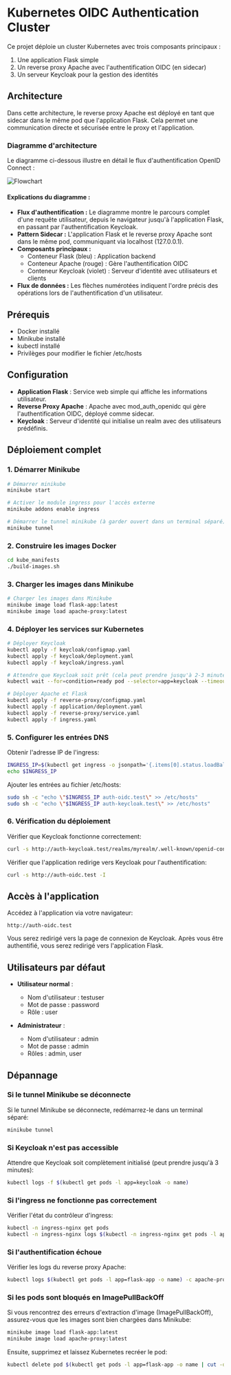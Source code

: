 # Kubernetes OIDC Authentication Cluster

Ce projet déploie un cluster Kubernetes avec trois composants principaux :

1. Une application Flask simple
2. Un reverse proxy Apache avec l'authentification OIDC (en sidecar)
3. Un serveur Keycloak pour la gestion des identités

## Architecture

Dans cette architecture, le reverse proxy Apache est déployé en tant que sidecar dans le même pod que l'application Flask. Cela permet une communication directe et sécurisée entre le proxy et l'application.

### Diagramme d'architecture

Le diagramme ci-dessous illustre en détail le flux d'authentification OpenID Connect :

![Flowchart](flowchart.png)

#### Explications du diagramme :

- **Flux d'authentification :** Le diagramme montre le parcours complet d'une requête utilisateur, depuis le navigateur jusqu'à l'application Flask, en passant par l'authentification Keycloak.
- **Pattern Sidecar :** L'application Flask et le reverse proxy Apache sont dans le même pod, communiquant via localhost (127.0.0.1).
- **Composants principaux :**
  - Conteneur Flask (bleu) : Application backend
  - Conteneur Apache (rouge) : Gère l'authentification OIDC
  - Conteneur Keycloak (violet) : Serveur d'identité avec utilisateurs et clients
- **Flux de données :** Les flèches numérotées indiquent l'ordre précis des opérations lors de l'authentification d'un utilisateur.

## Prérequis

- Docker installé
- Minikube installé
- kubectl installé
- Privilèges pour modifier le fichier /etc/hosts

## Configuration

- **Application Flask** : Service web simple qui affiche les informations utilisateur.
- **Reverse Proxy Apache** : Apache avec mod_auth_openidc qui gère l'authentification OIDC, déployé comme sidecar.
- **Keycloak** : Serveur d'identité qui initialise un realm avec des utilisateurs prédéfinis.

## Déploiement complet

### 1. Démarrer Minikube

```bash
# Démarrer minikube
minikube start

# Activer le module ingress pour l'accès externe
minikube addons enable ingress

# Démarrer le tunnel minikube (à garder ouvert dans un terminal séparé)
minikube tunnel
```

### 2. Construire les images Docker

```bash
cd kube_manifests
./build-images.sh
```

### 3. Charger les images dans Minikube

```bash
# Charger les images dans Minikube
minikube image load flask-app:latest
minikube image load apache-proxy:latest
```

### 4. Déployer les services sur Kubernetes

```bash
# Déployer Keycloak
kubectl apply -f keycloak/configmap.yaml
kubectl apply -f keycloak/deployment.yaml
kubectl apply -f keycloak/ingress.yaml

# Attendre que Keycloak soit prêt (cela peut prendre jusqu'à 2-3 minutes)
kubectl wait --for=condition=ready pod --selector=app=keycloak --timeout=180s

# Déployer Apache et Flask
kubectl apply -f reverse-proxy/configmap.yaml
kubectl apply -f application/deployment.yaml 
kubectl apply -f reverse-proxy/service.yaml
kubectl apply -f ingress.yaml
```

### 5. Configurer les entrées DNS

Obtenir l'adresse IP de l'ingress:
```bash
INGRESS_IP=$(kubectl get ingress -o jsonpath='{.items[0].status.loadBalancer.ingress[0].ip}')
echo $INGRESS_IP
```

Ajouter les entrées au fichier /etc/hosts:
```bash
sudo sh -c "echo \"$INGRESS_IP auth-oidc.test\" >> /etc/hosts"
sudo sh -c "echo \"$INGRESS_IP auth-keycloak.test\" >> /etc/hosts"
```

### 6. Vérification du déploiement

Vérifier que Keycloak fonctionne correctement:
```bash
curl -s http://auth-keycloak.test/realms/myrealm/.well-known/openid-configuration | head -5
```

Vérifier que l'application redirige vers Keycloak pour l'authentification:
```bash
curl -s http://auth-oidc.test -I
```

## Accès à l'application

Accédez à l'application via votre navigateur:
```
http://auth-oidc.test
```

Vous serez redirigé vers la page de connexion de Keycloak. Après vous être authentifié, vous serez redirigé vers l'application Flask.

## Utilisateurs par défaut

- **Utilisateur normal** :
  - Nom d'utilisateur : testuser
  - Mot de passe : password
  - Rôle : user

- **Administrateur** :
  - Nom d'utilisateur : admin
  - Mot de passe : admin
  - Rôles : admin, user

## Dépannage

### Si le tunnel Minikube se déconnecte

Si le tunnel Minikube se déconnecte, redémarrez-le dans un terminal séparé:
```bash
minikube tunnel
```

### Si Keycloak n'est pas accessible

Attendre que Keycloak soit complètement initialisé (peut prendre jusqu'à 3 minutes):
```bash
kubectl logs -f $(kubectl get pods -l app=keycloak -o name)
```

### Si l'ingress ne fonctionne pas correctement

Vérifier l'état du contrôleur d'ingress:
```bash
kubectl -n ingress-nginx get pods
kubectl -n ingress-nginx logs $(kubectl -n ingress-nginx get pods -l app.kubernetes.io/component=controller -o name)
```

### Si l'authentification échoue

Vérifier les logs du reverse proxy Apache:
```bash
kubectl logs $(kubectl get pods -l app=flask-app -o name) -c apache-proxy
```

### Si les pods sont bloqués en ImagePullBackOff

Si vous rencontrez des erreurs d'extraction d'image (ImagePullBackOff), assurez-vous que les images sont bien chargées dans Minikube:
```bash
minikube image load flask-app:latest
minikube image load apache-proxy:latest
```

Ensuite, supprimez et laissez Kubernetes recréer le pod:
```bash
kubectl delete pod $(kubectl get pods -l app=flask-app -o name | cut -d/ -f2)
```
